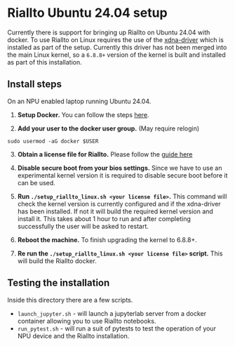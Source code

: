 # Riallto Ubuntu 24.04 setup

Currently there is support for bringing up Riallto on Ubuntu 24.04 with docker.
To use Riallto on Linux requires the use of the [xdna-driver](https://github.com/amd/xdna-driver) which is installed as part of the setup.
Currently this driver has not been merged into the main Linux kernel, so a `6.8.8+` version of the kernel is built and installed as part of this installation.

## Install steps

On an NPU enabled laptop running Ubuntu 24.04.

1. __Setup Docker.__ 
You can follow the steps [here](https://docs.docker.com/desktop/install/ubuntu/).

2. __Add your user to the docker user group.__ (May require relogin)
```
sudo usermod -aG docker $USER
```

3. __Obtain a license file for Riallto.__
Please follow the [guide here](https://riallto.ai/prerequisites-aie-license.html#prerequisites-aie-license)

4. __Disable secure boot from your bios settings.__ Since we have to use an experimental kernel version it is required to disable secure boot before it can be used.

5. __Run `./setup_riallto_linux.sh <your license file>`.__
This command will check the kernel version is currently configured and if the xdna-driver has been installed. If not it will build the required kernel version and install it. This takes about 1 hour to run and after completing successfully the user will be asked to restart.

6. __Reboot the machine.__ 
To finish upgrading the kernel to 6.8.8+.

7. __Re run the `./setup_riallto_linux.sh <your license file>` script.__
This will build the Riallto docker.

## Testing the installation
Inside this directory there are a few scripts.

* `launch_jupyter.sh` - will launch a jupyterlab server from a docker container allowing you to use Riallto notebooks.
* `run_pytest.sh` - will run a suit of pytests to test the operation of your NPU device and the Riallto installation.

